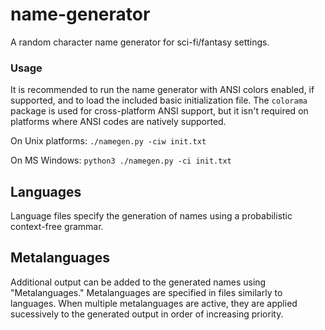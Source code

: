 # name-generator
A random character name generator for sci-fi/fantasy settings.

### Usage
It is recommended to run the name generator with ANSI colors enabled, if supported, and to load the included basic initialization file. The `colorama` package is used for cross-platform ANSI support, but it isn't required on platforms where ANSI codes are natively supported.

On Unix platforms: `./namegen.py -ciw init.txt`

On MS Windows: `python3 ./namegen.py -ci init.txt`

## Languages
Language files specify the generation of names using a probabilistic
context-free grammar.

## Metalanguages
Additional output can be added to the generated names using "Metalanguages."
Metalanguages are specified in files similarly to languages. When multiple
metalanguages are active, they are applied sucessively to the generated output
in order of increasing priority.

